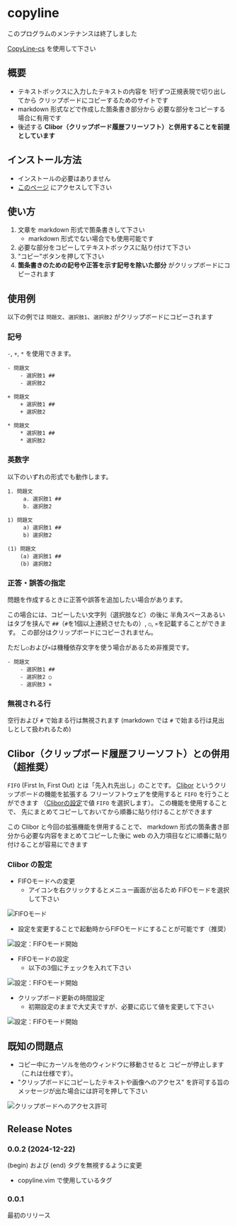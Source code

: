 # copyline

このプログラムのメンテナンスは終了しました

[CopyLine-cs](https://github.com/toshi-ara/CopyLine-cs)
を使用して下さい

## 概要
+ テキストボックスに入力したテキストの内容を
  1行ずつ正規表現で切り出してから
  クリップボードにコピーするためのサイトです
+ markdown 形式などで作成した箇条書き部分から
  必要な部分をコピーする場合に有用です
+ 後述する
  **Clibor（クリップボード履歴フリーソフト）と併用することを前提としています**

## インストール方法
+ インストールの必要はありません
+ [このページ](https://toshi-ara.github.io/copyline/)
  にアクセスして下さい


## 使い方
1. 文章を markdown 形式で箇条書きして下さい
    + markdown 形式でない場合でも使用可能です
1. 必要な部分をコピーしてテキストボックスに貼り付けて下さい
1. "コピー"ボタンを押して下さい
1. **箇条書きのための記号や正答を示す記号を除いた部分**
   がクリップボードにコピーされます

## 使用例
以下の例では
`問題文`、`選択肢1`、`選択肢2` がクリップボードにコピーされます

### 記号
`-`, `+`, `*` を使用できます。

```
- 問題文
    - 選択肢1 ##
    - 選択肢2
```

```
+ 問題文
    + 選択肢1 ##
    + 選択肢2
```

```
* 問題文
    * 選択肢1 ##
    * 選択肢2
```
### 英数字
以下のいずれの形式でも動作します。

```
1. 問題文
     a. 選択肢1 ##
     b. 選択肢2
```

```
1) 問題文
     a) 選択肢1 ##
     b) 選択肢2
```

```
(1) 問題文
    (a) 選択肢1 ##
    (b) 選択肢2
```

### 正答・誤答の指定
問題を作成するときに正答や誤答を追加したい場合があります。

この場合には、コピーしたい文字列（選択肢など）の後に
半角スペースあるいはタブを挟んで
`##`（`#`を1個以上連続させたもの）,
`○`, `×`を記載することができます。
この部分はクリップボードにコピーされません。

ただし`○`および`×`は機種依存文字を使う場合があるため非推奨です。

```
- 問題文
    - 選択肢1 ##
    - 選択肢2 ○
    - 選択肢3 ×
```

### 無視される行
空行および `#` で始まる行は無視されます
(markdown では `#` で始まる行は見出しとして扱われるため)


## Clibor（クリップボード履歴フリーソフト）との併用（超推奨）

`FIFO` (First In, First Out) とは「先入れ先出し」のことです。
[Clibor][clibor_URL] というクリップボードの機能を拡張する
フリーソフトウェアを使用すると
`FIFO` を行うことができます
（[Cliborの設定][clibor_FIDO_LIFO]で値 `FIFO` を選択します）。
この機能を使用することで、
先にまとめてコピーしておいてから順番に貼り付けることができます

この Clibor と今回の拡張機能を併用することで、
markdown 形式の箇条書き部分から必要な内容をまとめてコピーした後に
web の入力項目などに順番に貼り付けることが容易にできます

[clibor_URL]:https://chigusa-web.com/
[clibor_FIDO_LIFO]: https://chigusa-web.com/clibor/fifo-lifo/

### Clibor の設定
+ FIFOモードへの変更
    + アイコンを右クリックするとメニュー画面が出るため
      FIFOモードを選択して下さい
<img src="image/fig_set_clibor.png" alt="FIFOモード">

+ 設定を変更することで起動時からFIFOモードにすることが可能です（推奨）
<img src="image/fig_set_clibor_start.png" alt="設定：FIFOモード開始">

+ FIFOモードの設定
    + 以下の3個にチェックを入れて下さい
<img src="image/fig_set_clibor_FIFO.png" alt="設定：FIFOモード開始">

+ クリップボード更新の時間設定
    + 初期設定のままで大丈夫ですが、必要に応じて値を変更して下さい
<img src="image/fig_set_clibor_time.png" alt="設定：FIFOモード開始">


## 既知の問題点
+ コピー中にカーソルを他のウィンドウに移動させると
  コピーが停止します（これは仕様です）。
+ "クリップボードにコピーしたテキストや画像へのアクセス"
  を許可する旨のメッセージが出た場合には許可を押して下さい
<img src="image/fig_permission.png" alt="クリップボードへのアクセス許可">


## Release Notes
### 0.0.2 (2024-12-22)
(begin) および (end) タグを無視するように変更
- copyline.vim で使用しているタグ

### 0.0.1
最初のリリース

